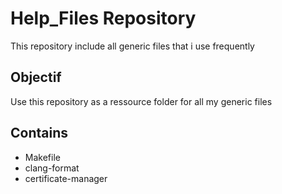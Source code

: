 # Help_Files Repository
This repository include all generic files that i use frequently

## Objectif
Use this repository as a ressource folder for all my generic files

## Contains
- Makefile
- clang-format
- certificate-manager
